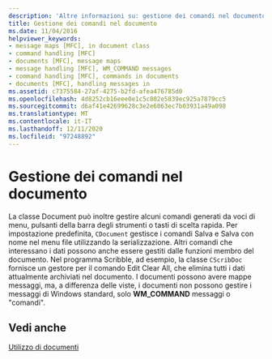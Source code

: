 ```yaml
---
description: 'Altre informazioni su: gestione dei comandi nel documento'
title: Gestione dei comandi nel documento
ms.date: 11/04/2016
helpviewer_keywords:
- message maps [MFC], in document class
- command handling [MFC]
- documents [MFC], message maps
- message handling [MFC], WM_COMMAND messages
- command handling [MFC], commands in documents
- documents [MFC], handling messages in
ms.assetid: c7375584-27af-4275-b2fd-afea476785d0
ms.openlocfilehash: 4d8252cb16eee0e1c5c802e5839ec925a7879cc5
ms.sourcegitcommit: d6af41e42699628c3e2e6063ec7b03931a49a098
ms.translationtype: MT
ms.contentlocale: it-IT
ms.lasthandoff: 12/11/2020
ms.locfileid: "97248892"
---
```

# <a name="handling-commands-in-the-document"></a>Gestione dei comandi nel documento

La classe Document può inoltre gestire alcuni comandi generati da voci di menu, pulsanti della barra degli strumenti o tasti di scelta rapida. Per impostazione predefinita, `CDocument` gestisce i comandi Salva e Salva con nome nel menu file utilizzando la serializzazione. Altri comandi che interessano i dati possono anche essere gestiti dalle funzioni membro del documento. Nel programma Scribble, ad esempio, la classe `CScribDoc` fornisce un gestore per il comando Edit Clear All, che elimina tutti i dati attualmente archiviati nel documento. I documenti possono avere mappe messaggi, ma, a differenza delle viste, i documenti non possono gestire i messaggi di Windows standard, solo **WM_COMMAND** messaggi o "comandi".

## <a name="see-also"></a>Vedi anche

[Utilizzo di documenti](using-documents.md)
